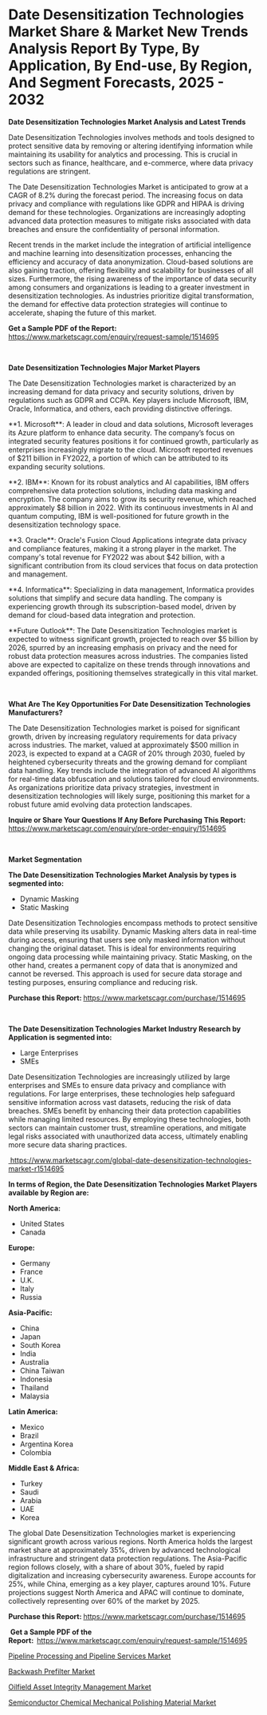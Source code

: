 <p><h1>Date Desensitization Technologies Market Share & Market New Trends Analysis Report By Type, By Application, By End-use, By Region, And Segment Forecasts, 2025 - 2032</h1></p><p><strong>Date Desensitization Technologies Market Analysis and Latest Trends</strong></p>
<p><p>Date Desensitization Technologies involves methods and tools designed to protect sensitive data by removing or altering identifying information while maintaining its usability for analytics and processing. This is crucial in sectors such as finance, healthcare, and e-commerce, where data privacy regulations are stringent.</p><p>The Date Desensitization Technologies Market is anticipated to grow at a CAGR of 8.2% during the forecast period. The increasing focus on data privacy and compliance with regulations like GDPR and HIPAA is driving demand for these technologies. Organizations are increasingly adopting advanced data protection measures to mitigate risks associated with data breaches and ensure the confidentiality of personal information.</p><p>Recent trends in the market include the integration of artificial intelligence and machine learning into desensitization processes, enhancing the efficiency and accuracy of data anonymization. Cloud-based solutions are also gaining traction, offering flexibility and scalability for businesses of all sizes. Furthermore, the rising awareness of the importance of data security among consumers and organizations is leading to a greater investment in desensitization technologies. As industries prioritize digital transformation, the demand for effective data protection strategies will continue to accelerate, shaping the future of this market.</p></p>
<p><strong>Get a Sample PDF of the Report:&nbsp;</strong> <a href="https://www.marketscagr.com/enquiry/request-sample/1514695?utm_campaign=2012&utm_medium=2&utm_source=Github&utm_content=ia&utm_term=29032025&utm_id=date-desensitization-technologies">https://www.marketscagr.com/enquiry/request-sample/1514695</a></p>
<p>&nbsp;</p>
<p><strong>Date Desensitization Technologies Major Market Players</strong></p>
<p><p>The Date Desensitization Technologies market is characterized by an increasing demand for data privacy and security solutions, driven by regulations such as GDPR and CCPA. Key players include Microsoft, IBM, Oracle, Informatica, and others, each providing distinctive offerings.</p><p>**1. Microsoft**: A leader in cloud and data solutions, Microsoft leverages its Azure platform to enhance data security. The company’s focus on integrated security features positions it for continued growth, particularly as enterprises increasingly migrate to the cloud. Microsoft reported revenues of $211 billion in FY2022, a portion of which can be attributed to its expanding security solutions.</p><p>**2. IBM**: Known for its robust analytics and AI capabilities, IBM offers comprehensive data protection solutions, including data masking and encryption. The company aims to grow its security revenue, which reached approximately $8 billion in 2022. With its continuous investments in AI and quantum computing, IBM is well-positioned for future growth in the desensitization technology space.</p><p>**3. Oracle**: Oracle's Fusion Cloud Applications integrate data privacy and compliance features, making it a strong player in the market. The company's total revenue for FY2022 was about $42 billion, with a significant contribution from its cloud services that focus on data protection and management.</p><p>**4. Informatica**: Specializing in data management, Informatica provides solutions that simplify and secure data handling. The company is experiencing growth through its subscription-based model, driven by demand for cloud-based data integration and protection.</p><p>**Future Outlook**: The Date Desensitization Technologies market is expected to witness significant growth, projected to reach over $5 billion by 2026, spurred by an increasing emphasis on privacy and the need for robust data protection measures across industries. The companies listed above are expected to capitalize on these trends through innovations and expanded offerings, positioning themselves strategically in this vital market.</p></p>
<p>&nbsp;</p>
<p><strong>What Are The Key Opportunities For Date Desensitization Technologies Manufacturers?</strong></p>
<p><p>The Date Desensitization Technologies market is poised for significant growth, driven by increasing regulatory requirements for data privacy across industries. The market, valued at approximately $500 million in 2023, is expected to expand at a CAGR of 20% through 2030, fueled by heightened cybersecurity threats and the growing demand for compliant data handling. Key trends include the integration of advanced AI algorithms for real-time data obfuscation and solutions tailored for cloud environments. As organizations prioritize data privacy strategies, investment in desensitization technologies will likely surge, positioning this market for a robust future amid evolving data protection landscapes.</p></p>
<p><strong>Inquire or Share Your Questions If Any Before Purchasing This Report:</strong> <a href="https://www.marketscagr.com/enquiry/pre-order-enquiry/1514695?utm_campaign=2012&utm_medium=2&utm_source=Github&utm_content=ia&utm_term=29032025&utm_id=date-desensitization-technologies">https://www.marketscagr.com/enquiry/pre-order-enquiry/1514695</a></p>
<p>&nbsp;</p>
<p><strong>Market Segmentation</strong></p>
<p><strong>The Date Desensitization Technologies Market Analysis by types is segmented into:</strong></p>
<p><ul><li>Dynamic Masking</li><li>Static Masking</li></ul></p>
<p><p>Date Desensitization Technologies encompass methods to protect sensitive data while preserving its usability. Dynamic Masking alters data in real-time during access, ensuring that users see only masked information without changing the original dataset. This is ideal for environments requiring ongoing data processing while maintaining privacy. Static Masking, on the other hand, creates a permanent copy of data that is anonymized and cannot be reversed. This approach is used for secure data storage and testing purposes, ensuring compliance and reducing risk.</p></p>
<p><strong>Purchase this Report:&nbsp;</strong><a href="https://www.marketscagr.com/purchase/1514695?utm_campaign=2012&utm_medium=2&utm_source=Github&utm_content=ia&utm_term=29032025&utm_id=date-desensitization-technologies">https://www.marketscagr.com/purchase/1514695</a></p>
<p>&nbsp;</p>
<p><strong>The Date Desensitization Technologies Market Industry Research by Application is segmented into:</strong></p>
<p><ul><li>Large Enterprises</li><li>SMEs</li></ul></p>
<p><p>Date Desensitization Technologies are increasingly utilized by large enterprises and SMEs to ensure data privacy and compliance with regulations. For large enterprises, these technologies help safeguard sensitive information across vast datasets, reducing the risk of data breaches. SMEs benefit by enhancing their data protection capabilities while managing limited resources. By employing these technologies, both sectors can maintain customer trust, streamline operations, and mitigate legal risks associated with unauthorized data access, ultimately enabling more secure data sharing practices.</p></p>
<p><a href="https://www.marketscagr.com/global-date-desensitization-technologies-market-r1514695?utm_campaign=2012&utm_medium=2&utm_source=Github&utm_content=ia&utm_term=29032025&utm_id=date-desensitization-technologies">&nbsp;https://www.marketscagr.com/global-date-desensitization-technologies-market-r1514695</a></p>
<p><strong>In terms of Region, the Date Desensitization Technologies Market Players available by Region are:</strong></p>
<p>
    <p> <strong> North America: </strong>
        <ul>
            <li>United States</li>
            <li>Canada</li>
        </ul>
        </p> 
    <p> <strong> Europe: </strong>
        <ul>
            <li>Germany</li>
            <li>France</li>
            <li>U.K.</li>
            <li>Italy</li>
            <li>Russia</li>
        </ul>
        </p> 
    <p> <strong> Asia-Pacific: </strong>
        <ul>
            <li>China</li>
            <li>Japan</li>
            <li>South Korea</li>
            <li>India</li>
            <li>Australia</li>
            <li>China Taiwan</li>
            <li>Indonesia</li>
            <li>Thailand</li>
            <li>Malaysia</li>
        </ul>
        </p> 
    <p> <strong> Latin America: </strong>
        <ul>
            <li>Mexico</li>
            <li>Brazil</li>
            <li>Argentina Korea</li>
            <li>Colombia</li>
        </ul>
        </p> 
    <p> <strong> Middle East & Africa: </strong>
        <ul>
            <li>Turkey</li>
            <li>Saudi</li>
            <li>Arabia</li>
            <li>UAE</li>
            <li>Korea</li>
        </ul>
    </p>
    </p>
<p><p>The global Date Desensitization Technologies market is experiencing significant growth across various regions. North America holds the largest market share at approximately 35%, driven by advanced technological infrastructure and stringent data protection regulations. The Asia-Pacific region follows closely, with a share of about 30%, fueled by rapid digitalization and increasing cybersecurity awareness. Europe accounts for 25%, while China, emerging as a key player, captures around 10%. Future projections suggest North America and APAC will continue to dominate, collectively representing over 60% of the market by 2025.</p></p>
<p><strong>Purchase this Report: </strong><a href="https://www.marketscagr.com/purchase/1514695?utm_campaign=2012&utm_medium=2&utm_source=Github&utm_content=ia&utm_term=29032025&utm_id=date-desensitization-technologies">https://www.marketscagr.com/purchase/1514695</a></p>
<p>&nbsp;<strong>Get a Sample PDF of the Report:&nbsp;&nbsp;</strong><a href="https://www.marketscagr.com/enquiry/request-sample/1514695?utm_campaign=2012&utm_medium=2&utm_source=Github&utm_content=ia&utm_term=29032025&utm_id=date-desensitization-technologies">https://www.marketscagr.com/enquiry/request-sample/1514695</a></p>
<p><strong></strong></p>
<p><p><a href="https://github.com/piskofraisel/Market-Research-Report-List-1/blob/main/pipeline-processing-and-pipeline-services-market.md?utm_campaign=2012&utm_medium=2&utm_source=Github&utm_content=ia&utm_term=29032025&utm_id=date-desensitization-technologies">Pipeline Processing and Pipeline Services Market</a></p><p><a href="https://github.com/zahrigayda1h/Market-Research-Report-List-1/blob/main/backwash-prefilter-market.md?utm_campaign=2012&utm_medium=2&utm_source=Github&utm_content=ia&utm_term=29032025&utm_id=date-desensitization-technologies">Backwash Prefilter Market</a></p><p><a href="https://github.com/fettycahow90/Market-Research-Report-List-1/blob/main/oilfield-asset-integrity-management-market.md?utm_campaign=2012&utm_medium=2&utm_source=Github&utm_content=ia&utm_term=29032025&utm_id=date-desensitization-technologies">Oilfield Asset Integrity Management Market</a></p><p><a href="https://github.com/ChiragRP21/Market-Research-Report-List-7/blob/main/semiconductor-chemical-mechanical-polishing-material-market.md?utm_campaign=2012&utm_medium=2&utm_source=Github&utm_content=ia&utm_term=29032025&utm_id=date-desensitization-technologies">Semiconductor Chemical Mechanical Polishing Material Market</a></p></p>
